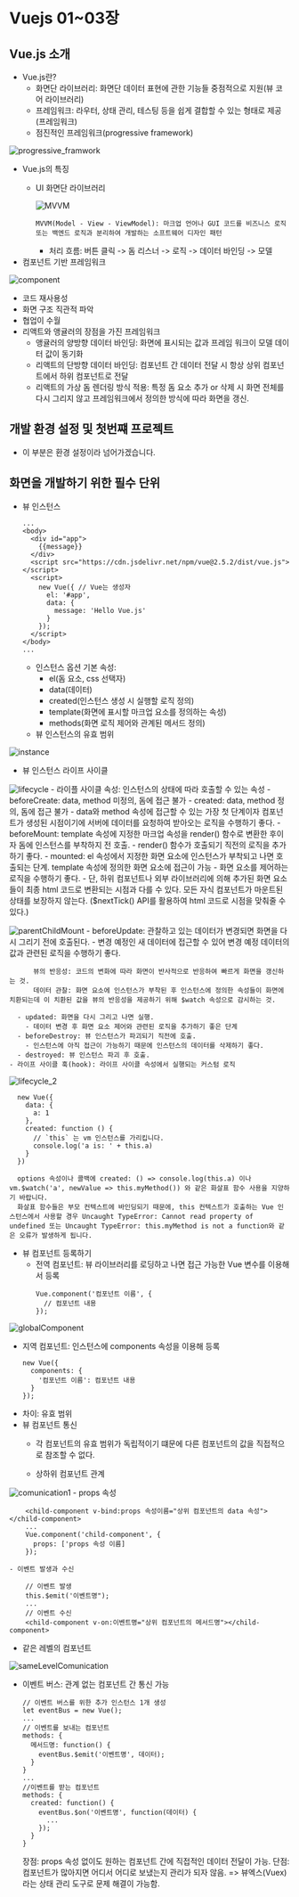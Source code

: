 # Vuejs 01~03장

## Vue.js 소개
- Vue.js란?
  - 화면단 라이브러리: 화면단 데이터 표현에 관한 기능들 중점적으로 지원(뷰 코어 라이브러리)
  - 프레임워크: 라우터, 상태 관리, 테스팅 등을 쉽게 결합할 수 있는 형태로 제공(프레임워크)
  - 점진적인 프레임워크(progressive framework)
  
![progressive_framwork](./image/progressive_framwork.png)
- Vue.js의 특징
  - UI 화면단 라이브러리
  
    ![MVVM](./image/MVVM.png)
    ```
    MVVM(Model - View - ViewModel): 마크업 언어나 GUI 코드를 비즈니스 로직 또는 백엔드 로직과 분리하여 개발하는 소프트웨어 디자인 패턴 
    ```
    - 처리 흐름: 버튼 클릭 -> 돔 리스너 -> 로직 -> 데이터 바인딩 -> 모델 
- 컴포넌트 기반 프레임워크

![component](./image/component.png)
  - 코드 재사용성
  - 화면 구조 직관적 파악
  - 협업이 수월
- 리액트와 앵귤러의 장점을 가진 프레임워크
  - 앵귤러의 양방향 데이터 바인딩: 화면에 표시되는 값과 프레임 워크이 모델 데이터 값이 동기화 
  - 리액트의 단방향 데이터 바인딩: 컴포넌트 간 데이터 전달 시 항상 상위 컴포넌트에서 하위 컴포넌트로 전달
  - 리액트의 가상 돔 렌더링 방식 적용: 특정 돔 요소 추가 or 삭제 시 화면 전체를 다시 그리지 않고 프레임워크에서 정의한 방식에 따라 화면을 갱신.
## 개발 환경 설정 및 첫번쨰 프로젝트
- 이 부분은 환경 설정이라 넘어가겠습니다.
## 화면을 개발하기 위한 필수 단위
- 뷰 인스턴스
  ```
  ...
  <body>
    <div id="app">
      {{message}}
    </div>
    <script src="https://cdn.jsdelivr.net/npm/vue@2.5.2/dist/vue.js"></script>
    <script>
      new Vue({ // Vue는 생성자
        el: '#app',
        data: {
          message: 'Hello Vue.js'
        }
      });
    </script>
  </body>
  ...
  ```
  - 인스턴스 옵션 기본 속성: 
    - el(돔 요소, css 선택자) 
    - data(데이터)
    - created(인스턴스 생성 시 실행할 로직 정의)
    - template(화면에 표시할 마크업 요소를 정의하는 속성) 
    - methods(화면 로직 제어와 관계된 메서드 정의) 
  - 뷰 인스턴스의 유효 범위
  
![instance](./image/instance.png)

  - 뷰 인스턴스 라이프 사이클
  
![lifecycle](./image/lifecycle.png)
    - 라이플 사이클 속성: 인스턴스의 상태에 따라 호출할 수 있는 속성
      - beforeCreate: data, method 미정의, 돔에 접근 불가
      - created: data, method 정의, 돔에 접근 불가
        - data와 method 속성에 접근할 수 있는 가장 첫 단계이자 컴포넌트가 생성된 시점이기에 서버에 데이터를 요청하여 받아오는 로직을 수행하기 좋다.
      - beforeMount: template 속성에 지정한 마크업 속성을 render() 함수로 변환한 후이자 돔에 인스턴스를 부착하지 전 호출.
        - render() 함수가 호출되기 직전의 로직을 추가하기 좋다.
      - mounted: el 속성에서 지정한 화면 요소에 인스턴스가 부착되고 나면 호출되는 단계. template 속성에 정의한 화면 요소에 접근이 가능
        - 화면 요소를 제어하는 로직을 수행하기 좋다.
        - 단, 하위 컴포넌트나 외부 라이브러리에 의해 추가된 화면 요소들이 최종 html 코드로 변환되는 시점과 다를 수 있다. 모든 자식 컴포넌트가 마운트된 상태를 보장하지 않는다. ($nextTick() API를 활용하여 html 코드로 시점을 맞춰줄 수 있다.)
        
![parentChildMount](./image/parentChildMount.png)
      - beforeUpdate: 관찰하고 있는 데이터가 변경되면 화면을 다시 그리기 전에 호출된다.
        - 변경 예정인 새 데이터에 접근할 수 있어 변경 예정 데이터의 값과 관련된 로직을 수행하기 좋다.
  ```
        뷰의 반응성: 코드의 변화에 따라 화면이 반사적으로 반응하여 빠르게 화면을 갱신하는 것.
        데이터 관찰: 화면 요소에 인스턴스가 부착된 후 인스턴스에 정의한 속성들이 화면에 치환되는데 이 치환된 값을 뷰의 반응성을 제공하기 위해 $watch 속성으로 감시하는 것.
  ```
      - updated: 화면을 다시 그리고 나면 실행.
        - 데이터 변경 후 화면 요소 제어와 관련된 로직을 추가하기 좋은 단계
      - beforeDestroy: 뷰 인스턴스가 파괴되기 직전에 호출.
        - 인스턴스에 아직 접근이 가능하기 때문에 인스턴스의 데이터를 삭제하기 좋다.
      - destroyed: 뷰 인스턴스 파괴 후 호출.
    - 라이프 사이클 훅(hook): 라이프 사이클 속성에서 실행되는 커스텀 로직
    
![lifecycle_2](./image/lifecycle_2.png)
  ```
    new Vue({
      data: {
        a: 1
      },
      created: function () {
        // `this` 는 vm 인스턴스를 가리킵니다.
        console.log('a is: ' + this.a)
      }
    })
  ```
  ```
    options 속성이나 콜백에 created: () => console.log(this.a) 이나 vm.$watch('a', newValue => this.myMethod()) 와 같은 화살표 함수 사용을 지양하기 바랍니다.
    화살표 함수들은 부모 컨텍스트에 바인딩되기 때문에, this 컨텍스트가 호출하는 Vue 인스턴스에서 사용할 경우 Uncaught TypeError: Cannot read property of undefined 또는 Uncaught TypeError: this.myMethod is not a function와 같은 오류가 발생하게 됩니다.
  ```
- 뷰 컴포넌트 등록하기
  - 전역 컴포넌트: 뷰 라이브러리를 로딩하고 나면 접근 가능한 Vue 변수를 이용해서 등록
    ```
    Vue.component('컴포넌트 이름', {
      // 컴포넌트 내용
    });
    ```
    
![globalComponent](./image/globalComponent.png)
  - 지역 컴포넌트: 인스턴스에 components 속성을 이용해 등록
    ```
    new Vue({
      components: {
        '컴포넌트 이름': 컴포넌트 내용
      }
    });
    ```
  - 차이: 유효 범위
- 뷰 컴포넌트 통신
  - 각 컴포넌트의 유효 범위가 독립적이기 떄문에 다른 컴포넌트의 값을 직접적으로 참조할 수 없다.
  
  - 상하위 컴포넌트 관계
  
![comunication1](./image/comunication1.png)
    - props 속성
  ```
      <child-component v-bind:props 속성이름="상위 컴포넌트의 data 속성"></child-component>
      ...
      Vue.component('child-component', {
        props: ['props 속성 이름]
      });
  ```
    - 이벤트 발생과 수신
  ```
      // 이벤트 발생
      this.$emit('이벤트명");
      ...
      // 이벤트 수신
      <child-component v-on:이벤트명="상위 컴포넌트의 메서드명"></child-component>
  ```
  - 같은 레벨의 컴포넌트
  
![sameLevelComunication](./image/sameLevelComunication.png)
  - 이벤트 버스: 관계 없는 컴포넌트 간 통신 가능
    ```
    // 이벤트 버스를 위한 추가 인스턴스 1개 생성
    let eventBus = new Vue();
    ...
    // 이벤트를 보내는 컴포넌트
    methods: {
      메서드명: function() {
        eventBus.$emit('이벤트명', 데이터);
      }
    }
    ...
    //이벤트를 받는 컴포넌트
    methods: {
      created: function() {
        eventBus.$on('이벤트명', function(데이터) {
          ...
        });
      }
    }
    ```
    장점: props 속성 없이도 원하는 컴포넌트 간에 직접적인 데이터 전달이 가능.
    단점: 컴포넌트가 많아지면 어디서 어디로 보냈는지 관리가 되자 않음.
    => 뷰엑스(Vuex)라는 상태 관리 도구로 문제 해결이 가능함.
